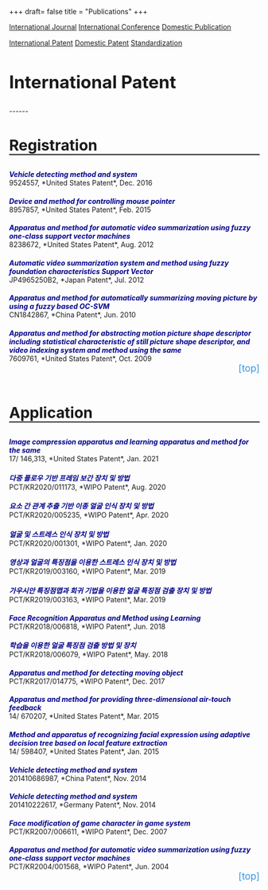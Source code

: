 +++
draft= false
title = "Publications"
+++

<style>
    .paper-title{
        margin-bottom: 0;
        color: darkblue;
        }
    .paper-author{
        font-weight: bold;
        }
    #teleport{
        text-decoration: none;
        color: #3794de;
        display: block;
        text-align: right;
        font-size: 19px;
        }
    #teleport:hover{
        text-decoration: none;
        font-weight: bold;
        color: #3794de;
        display: block;
        text-align: right;
        }
    .button{
        width: 250px;
        }
</style>

<div id="action-buttons" style="margin-bottom: 15px; margin-top: 10px;">
<a class="button outline big" href="/publications">International Journal</a>
<a class="button outline big" href="/publications-int-conf">International Conference</a>
<a class="button outline big" href="/publications-dom">Domestic Publication</a>
</div>

<div id="action-buttons">
<a class="button primary big" href="/publications-int-pat">International Patent</a>
<a class="button outline big" href="/publications-dom-pat">Domestic Patent</a>
<a class="button outline big" href="/publications-std">Standardization</a>
</div>


<h2 style="font-size: 35px;">International Patent</h2>
------
<br/>
<h3 style="border-bottom: 2px solid; font-size: 30px;">Registration</h3>


<h5 class="paper-title">Vehicle detecting method and system</h5>
9524557, *United States Patent*, Dec. 2016

<h5 class="paper-title">Device and method for controlling mouse pointer</h5>
8957857, *United States Patent*, Feb. 2015

<h5 class="paper-title">Apparatus and method for automatic video summarization using fuzzy one-class support vector machines</h5>
8238672, *United States Patent*, Aug. 2012

<h5 class="paper-title">Automatic video summarization system and method using fuzzy foundation characteristics Support Vector</h5>
JP4965250B2, *Japan Patent*, Jul. 2012

<h5 class="paper-title">Apparatus and method for automatically summarizing moving picture by using a fuzzy based OC-SVM</h5>
CN1842867, *China Patent*, Jun. 2010

<h5 class="paper-title">Apparatus and method for abstracting motion picture shape descriptor including statistical characteristic of still picture shape descriptor, and video indexing system and method using the same</h5>
7609761, *United States Patent*, Oct. 2009
<a href="#top-of-page" id="teleport">[top]</a>

<br/>
<h3 style="border-bottom: 2px solid; font-size: 30px;">Application</h3>

<h5 class="paper-title">Image compression apparatus and learning apparatus and method for the same</h5>
17/ 146,313, *United States Patent*, Jan. 2021

<h5 class="paper-title">다중 플로우 기반 프레임 보간 장치 및 방법</h5>
PCT/KR2020/011173, *WIPO Patent*, Aug. 2020

<h5 class="paper-title">요소 간 관계 추출 기반 이종 얼굴 인식 장치 및 방법</h5>
PCT/KR2020/005235, *WIPO Patent*, Apr. 2020

<h5 class="paper-title">얼굴 및 스트레스 인식 장치 및 방법</h5>
PCT/KR2020/001301, *WIPO Patent*, Jan. 2020

<h5 class="paper-title">영상과 얼굴의 특징점을 이용한 스트레스 인식 장치 및 방법</h5>
PCT/KR2019/003160, *WIPO Patent*, Mar. 2019

<h5 class="paper-title">가우시안 특징점맵과 회귀 기법을 이용한 얼굴 특징점 검출 장치 및 방법</h5>
PCT/KR2019/003163, *WIPO Patent*, Mar. 2019

<h5 class="paper-title">Face Recognition Apparatus and Method using Learning</h5>
PCT/KR2018/006818, *WIPO Patent*, Jun. 2018

<h5 class="paper-title">학습을 이용한 얼굴 특징점 검출 방법 및 장치</h5>
PCT/KR2018/006079, *WIPO Patent*, May. 2018

<h5 class="paper-title">Apparatus and method for detecting moving object</h5>
PCT/KR2017/014775, *WIPO Patent*, Dec. 2017

<h5 class="paper-title">Apparatus and method for providing three-dimensional air-touch feedback</h5>
14/ 670207, *United States Patent*, Mar. 2015

<h5 class="paper-title">Method and apparatus of recognizing facial expression using adaptive decision tree based on local feature extraction</h5>
14/ 598407, *United States Patent*, Jan. 2015

<h5 class="paper-title">Vehicle detecting method and system</h5>
201410686987, *China Patent*, Nov. 2014

<h5 class="paper-title">Vehicle detecting method and system</h5>
201410222617, *Germany Patent*, Nov. 2014

<h5 class="paper-title">Face modification of game character in game system</h5>
PCT/KR2007/006611, *WIPO Patent*, Dec. 2007

<h5 class="paper-title">Apparatus and method for automatic video summarization using fuzzy one-class support vector machines</h5>
PCT/KR2004/001568, *WIPO Patent*, Jun. 2004
<a href="#top-of-page" id="teleport">[top]</a>




